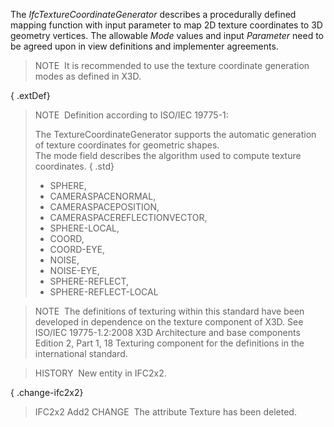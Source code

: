The _IfcTextureCoordinateGenerator_ describes a procedurally defined mapping function with input parameter to map 2D texture coordinates to 3D geometry vertices. The allowable _Mode_ values and input _Parameter_ need to be agreed upon in view definitions and implementer agreements.

> NOTE&nbsp; It is recommended to use the texture coordinate generation modes as defined in X3D.

{ .extDef}
> NOTE&nbsp; Definition according to ISO/IEC 19775-1:  
>   
> The TextureCoordinateGenerator supports the automatic generation of texture coordinates for geometric shapes.  
> The mode field describes the algorithm used to compute texture coordinates. { .std}
> * SPHERE, 
> * CAMERASPACENORMAL, 
> * CAMERASPACEPOSITION, 
> * CAMERASPACEREFLECTIONVECTOR, 
> * SPHERE-LOCAL, 
> * COORD, 
> * COORD-EYE, 
> * NOISE, 
> * NOISE-EYE, 
> * SPHERE-REFLECT, 
> * SPHERE-REFLECT-LOCAL

> NOTE&nbsp; The definitions of texturing within this standard have been developed in dependence on the texture component of X3D. See ISO/IEC 19775-1.2:2008 X3D Architecture and base components Edition 2, Part 1, 18 Texturing component for the definitions in the international standard.

> HISTORY&nbsp; New entity in IFC2x2.

{ .change-ifc2x2}
> IFC2x2 Add2 CHANGE&nbsp; The attribute Texture has been deleted.
